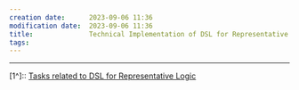 ```yaml
---
creation date:		2023-09-06 11:36
modification date:	2023-09-06 11:36
title: 				Technical Implementation of DSL for Representative Logic
tags:
---
```


---
[1^]:: [Tasks related to DSL for Representative Logic](Tasks%20related%20to%20DSL%20for%20Representative%20Logic.md)
